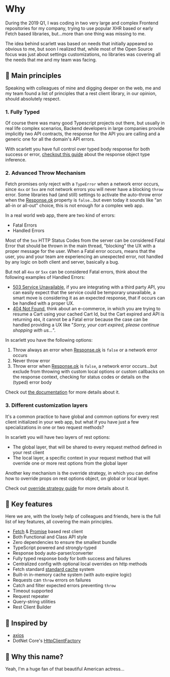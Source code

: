 # Why

During the 2019 Q1, I was coding in two very large and complex Frontend repositories for my company, trying to use popular XHR based or early Fetch based libraries, but...more than one thing was missing to me.

The idea behind scarlett was based on needs that initially appeared so obvious to me, but soon I realized that, while most of the Open Source focus was just about settings customizations, no libraries was covering all the needs that me and my team was facing.

## 📕 Main principles

Speaking with colleagues of mine and digging deeper on the web, me and my team found a list of principles that a rest client library, in our opinion, should absolutely respect.

### 1. Fully Typed

Of course there was many good Typescript projects out there, but usually in real life complex scenarios, Backend developers in large companies provide implicitly two API contracts, the response for the API you are calling and a generic one for all the domain's API errors.

With scarlett you have full control over typed body response for both success or error, [checkout this guide](/api/response-object) about the response object type inference.

### 2. Advanced Throw Mechanism

Fetch promises only reject with a `TypeError` when a network error occurs, since `4xx` or `5xx` are not network errors you will never have a blocking `throw` error. Some libraries had (and still) settings to activate the auto-throw error when the [Response.ok](https://developer.mozilla.org/en-US/docs/Web/API/Response/ok) property is `false`...but even today it sounds like "an all-in or all-out" choice, this is not enough for a complex web app.

In a real world web app, there are two kind of errors:
* Fatal Errors
* Handled Errors

Most of the `5xx` HTTP Status Codes from the server can be considered Fatal Error that should be thrown in the main thread, "blocking" the UX with a proper message for the user. When a Fatal error occurs, means that the user, you and your team are experiencing an unexpected error, not handled by any logic on both client and server, basically a bug.

But not all `4xx` or `5xx` can be considered Fatal errors, think about the following examples of Handled Errors:
* [503 Service Unavailable](https://developer.mozilla.org/en-US/docs/Web/HTTP/Status/503), if you are integrating with a third party API, you can easily expect that the service could be temporary unavailable, a smart move is considering it as an expected response, that if occurs can be handled with a proper UX.
* [404 Not Found](https://developer.mozilla.org/en-US/docs/Web/HTTP/Status/404), think about an e-commerce, in which you are trying to resume a Cart using your cached Cart Id, but the Cart expired and API is returning `404`, it cannot be a Fatal error because the case can be handled providing a UX like "*Sorry, your cart expired, please continue shopping with us...*".

In scarlett you have the following options:
1. Throw always an error when [Response.ok](https://developer.mozilla.org/en-US/docs/Web/API/Response/ok) is `false` or a network error occurs
2. Never throw error
3. Throw error when [Response.ok](https://developer.mozilla.org/en-US/docs/Web/API/Response/ok) is `false`, a network error occurs...but exclude from throwing with custom local options or custom callbacks on the response context, checking for status codes or details on the (typed) error body

Check out [the documentation](/api/functional#throwexcluding) for more details about it.

### 3. Different customization layers

It's a common practice to have global and common options for every rest client initialized in your web app, but what if you have just a few specializations in one or two request methods?

In scarlett you will have two layers of rest options:
* The global layer, that will be shared to every request method defined in your rest client
* The local layer, a specific context in your request method that will override one or more rest options from the global layer

Another key mechanism is the override strategy, in which you can define how to override props on rest options object, on global or local layer.

Check out [override strategy guide](/api/rest-client-options#overridestrategy) for more details about it.

## 💎 Key features

Here we are, with the lovely help of colleagues and friends, here is the full list of key features, all covering the main principles.

* [Fetch](https://developer.mozilla.org/en-US/docs/Web/API/Fetch_API) & [Promise](https://developer.mozilla.org/en-US/docs/Web/JavaScript/Reference/Global_Objects/Promise) based rest client
* Both Functional and Class API style
* Zero dependencies to ensure the smallest bundle
* TypeScript powered and strongly-typed
* Response body auto-parser/converter
* Fully typed response body for both success and failures
* Centralized config with optional local overrides on http methods
* Fetch standard [standard cache](https://developer.mozilla.org/en-US/docs/Web/API/Request/cache) system
* Built-in in-memory cache system (with auto expire logic)
* Requests can `throw` errors on failures
* Catch and filter expected errors preventing `throw`
* Timeout supported
* Request repeater
* Query-string utilities
* Rest Client Builder

## 🌟 Inspired by

* [axios](https://github.com/axios/axios)
* DotNet Core's [HttpClientFactory](https://docs.microsoft.com/en-us/aspnet/core/fundamentals/http-requests#typed-clients)

## 😬 Why this name?

Yeah, I'm a huge fan of that beautiful American actress...
